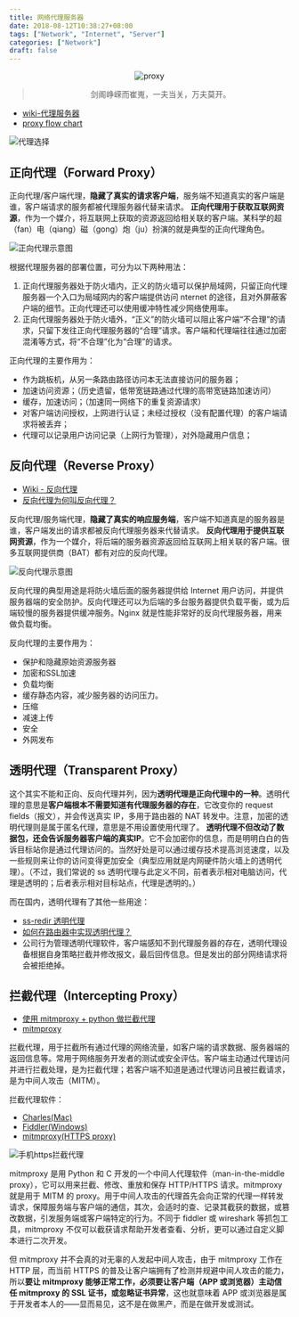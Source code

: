 ```yaml
---
title: 网络代理服务器
date: 2018-08-12T10:38:27+08:00
tags: ["Network", "Internet", "Server"]
categories: ["Network"]
draft: false
---
```



<div align=center>
<!--<img src="https://ws3.sinaimg.cn/large/0069RVTdgy1fu6qzkm6gmj30hs06fdgz.jpg" alt='proxy'/>-->
<img src="https://seanxpcom-1252122045.cos.ap-nanjing.myqcloud.com/proxy-server/0.jpg" alt='proxy'/>
<blockquote class="blockquote-center">剑阁峥嵘而崔嵬，一夫当关，万夫莫开。
</blockquote>
</div>

<!--more-->

* [wiki-代理服务器](https://www.wikiwand.com/zh/%E4%BB%A3%E7%90%86%E6%9C%8D%E5%8A%A1%E5%99%A8)
* [proxy flow chart](https://docs.mitmproxy.org/stable/concepts-modes/)

<!--![代理选择](https://ws4.sinaimg.cn/large/0069RVTdgy1fu6rqoy6qtj312o0sgwg5.jpg)-->
![代理选择](https://seanxpcom-1252122045.cos.ap-nanjing.myqcloud.com/proxy-server/1.jpg)

## 正向代理（Forward Proxy）
正向代理/客户端代理，**隐藏了真实的请求客户端**，服务端不知道真实的客户端是谁，客户端请求的服务都被代理服务器代替来请求。
**正向代理用于获取互联网资源**，作为一个媒介，将互联网上获取的资源返回给相关联的客户端。某科学的超（fan）电（qiang）磁（gong）炮（ju）扮演的就是典型的正向代理角色。

<!--![正向代理示意图](https://ws2.sinaimg.cn/large/0069RVTdgy1fu6qazmkmhj30zk0dcwg2.jpg)-->
![正向代理示意图](https://seanxpcom-1252122045.cos.ap-nanjing.myqcloud.com/proxy-server/2.jpg)

根据代理服务器的部署位置，可分为以下两种用法：
1. 正向代理服务器处于防火墙内，正义的防火墙可以保护局域网，只留正向代理服务器一个入口为局域网内的客户端提供访问 nternet 的途径，且对外屏蔽客户端的细节。正向代理还可以使用缓冲特性减少网络使用率。
2. 正向代理服务器处于防火墙外，“正义”的防火墙可以阻止客户端“不合理”的请求，只留下发往正向代理服务器的“合理”请求。客户端和代理端往往通过加密混淆等方式，将“不合理”化为“合理”的请求。

正向代理的主要作用为：
* 作为跳板机，从另一条路由路径访问本无法直接访问的服务器；
* 加速访问资源；（历史遗留，低带宽链路通过代理的高带宽链路加速访问）
* 缓存，加速访问；（加速同一网络下的重复资源请求）
* 对客户端访问授权，上网进行认证；未经过授权（没有配置代理）的客户端请求将被丢弃；
* 代理可以记录用户访问记录（上网行为管理），对外隐藏用户信息；

## 反向代理（Reverse Proxy）
* [Wiki - 反向代理](https://www.wikiwand.com/zh-hans/%E5%8F%8D%E5%90%91%E4%BB%A3%E7%90%86)
* [反向代理为何叫反向代理？](https://www.zhihu.com/question/24723688)

反向代理/服务端代理，**隐藏了真实的响应服务端**，客户端不知道真是的服务器是谁，客户端发出的请求都被反向代理服务器来代替请求。
**反向代理用于提供互联网资源**，作为一个媒介，将后端的服务器资源返回给互联网上相关联的客户端。很多互联网提供商（BAT）都有对应的反向代理。

<!--![反向代理示意图](https://ws2.sinaimg.cn/large/0069RVTdgy1fu6qyf7scxj30xc0cijss.jpg)-->
![反向代理示意图](https://seanxpcom-1252122045.cos.ap-nanjing.myqcloud.com/proxy-server/3.jpg)

反向代理的典型用途是将防火墙后面的服务器提供给 Internet 用户访问，并提供服务器端的安全防护。反向代理还可以为后端的多台服务器提供负载平衡，或为后端较慢的服务器提供缓冲服务。Nginx 就是性能非常好的反向代理服务器，用来做负载均衡。

反向代理的主要作用为：
* 保护和隐藏原始资源服务器
* 加密和SSL加速
* 负载均衡
* 缓存静态内容，减少服务器的访问压力。
* 压缩
* 减速上传
* 安全
* 外网发布

## 透明代理（Transparent Proxy）

这个其实不能和正向、反向代理并列，因为**透明代理是正向代理中的一种**。透明代理的意思是**客户端根本不需要知道有代理服务器的存在**，它改变你的 request fields（报文），并会传送真实 IP，多用于路由器的 NAT 转发中。注意，加密的透明代理则是属于匿名代理，意思是不用设置使用代理了。
**透明代理不但改动了数据包，还会告诉服务器客户端的真实IP**。它不会加密你的信息，而是明明白白的告诉目标站你是通过代理访问的。当然好处是可以通过缓存技术提高浏览速度，以及一些规则来让你的访问变得更加安全（典型应用就是内网硬件防火墙上的透明代理）。（不过，我们常说的 ss 透明代理与此定义不同，前者表示相对电脑访问，代理是透明的；后者表示相对目标站点，代理是透明的。）

而在国内，透明代理有了其他一些用途：
* [ss-redir 透明代理](https://www.zfl9.com/ss-redir.html)
* [如何在路由器中实现透明代理？](https://gist.github.com/snakevil/8a34d6fbdf2a64f2c753)
* 公司行为管理透明代理软件，客户端感知不到代理服务器的存在，透明代理设备根据自身策略拦截并修改报文，最后回传信息。但是发出的部分网络请求将会被拒绝掉。

## 拦截代理（Intercepting Proxy）
* [使用 mitmproxy + python 做拦截代理](https://blog.wolfogre.com/posts/usage-of-mitmproxy/)
* [mitmproxy](https://mitmproxy.org/)

拦截代理，用于拦截所有通过代理的网络流量，如客户端的请求数据、服务器端的返回信息等。常用于网络服务开发者的测试或安全评估。客户端主动通过代理访问并进行拦截处理，是为拦截代理；若客户端不知道是通过代理访问且被拦截请求，是为中间人攻击（MITM）。

拦截代理软件：
* [Charles(Mac)](https://www.charlesproxy.com/)
* [Fiddler(Windows)](https://www.telerik.com/fiddler)
* [mitmproxy(HTTPS proxy)](https://mitmproxy.org/)

<!--![手机https拦截代理](https://ws1.sinaimg.cn/large/0069RVTdgy1fu6sm9q0u3j30hq0dbgm7.jpg)-->
![手机https拦截代理](https://seanxpcom-1252122045.cos.ap-nanjing.myqcloud.com/proxy-server/4.jpg)

mitmproxy 是用 Python 和 C 开发的一个中间人代理软件（man-in-the-middle proxy），它可以用来拦截、修改、重放和保存 HTTP/HTTPS 请求。mitmproxy 就是用于 MITM 的 proxy。用于中间人攻击的代理首先会向正常的代理一样转发请求，保障服务端与客户端的通信，其次，会适时的查、记录其截获的数据，或篡改数据，引发服务端或客户端特定的行为。不同于 fiddler 或 wireshark 等抓包工具，mitmproxy 不仅可以截获请求帮助开发者查看、分析，更可以通过自定义脚本进行二次开发。

但 mitmproxy 并不会真的对无辜的人发起中间人攻击，由于 mitmproxy 工作在 HTTP 层，而当前 HTTPS 的普及让客户端拥有了检测并规避中间人攻击的能力，所以**要让 mitmproxy 能够正常工作，必须要让客户端（APP 或浏览器）主动信任 mitmproxy 的 SSL 证书，或忽略证书异常**，这也就意味着 APP 或浏览器是属于开发者本人的——显而易见，这不是在做黑产，而是在做开发或测试。


